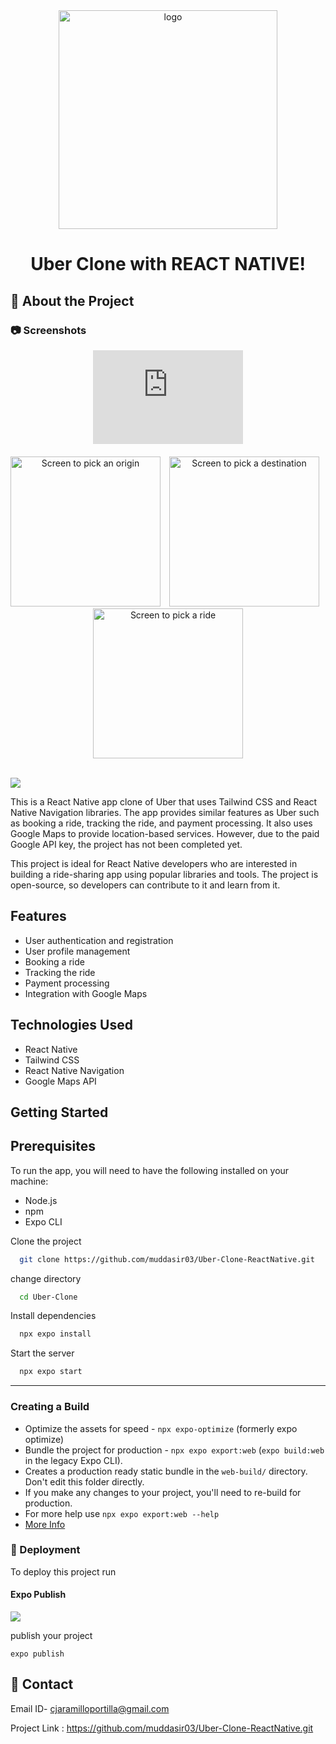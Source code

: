 <div align="center">

  <img src="https://user-images.githubusercontent.com/84333971/233428087-4de1f0a9-4198-441d-a7c6-b26260bae52d.png" alt="logo" width="350" height="auto" />

# Uber Clone with REACT NATIVE!

</div>

<!-- About the Project -->

## :star2: About the Project

<!-- Screenshots -->

### :camera: Screenshots

<div style="text-align: center;">
  <div style="max-width: 100%; overflow: hidden;">
    <!-- Ajustar el tamaño del video -->
    <iframe
      src="https://raw.githubusercontent.com/emmanuelchucks/react-native-uber-clone/main/assets/screenshots/ezgif-7-2d01dc3b82b1.gif"
      style="width: 240px; height: auto; border: none;"
      allowfullscreen
    ></iframe>
  </div>
  <!-- Ajustar el tamaño de las imágenes -->
  <div style="margin-top: 20px;">
    <img src="https://raw.githubusercontent.com/emmanuelchucks/react-native-uber-clone/main/assets/screenshots/Screenshot_1634302767.jpg" alt="Screen to pick an origin" style="width: 240px; margin-right: 10px;">
    <img src="https://raw.githubusercontent.com/emmanuelchucks/react-native-uber-clone/main/assets/screenshots/Screenshot_1634302842.jpg" alt="Screen to pick a destination" style="width: 240px; margin-right: 10px;">
    <img src="https://raw.githubusercontent.com/emmanuelchucks/react-native-uber-clone/main/assets/screenshots/Screenshot_1634302884.jpg" alt="Screen to pick a ride" style="width: 240px;">
  </div>
</div>


<br />

![](https://img.shields.io/badge/Uber-white?style=for-the-badge&logo=Uber&logoColor=black)

This is a React Native app clone of Uber that uses Tailwind CSS and React Native Navigation libraries. The app provides similar features as Uber such as booking a ride, tracking the ride, and payment processing. It also uses Google Maps to provide location-based services. However, due to the paid Google API key, the project has not been completed yet.

This project is ideal for React Native developers who are interested in building a ride-sharing app using popular libraries and tools. The project is open-source, so developers can contribute to it and learn from it.

## Features

- User authentication and registration
- User profile management
- Booking a ride
- Tracking the ride
- Payment processing
- Integration with Google Maps

## Technologies Used

- React Native
- Tailwind CSS
- React Native Navigation
- Google Maps API

## Getting Started

## Prerequisites

To run the app, you will need to have the following installed on your machine:

- Node.js
- npm
- Expo CLI

Clone the project

```bash
  git clone https://github.com/muddasir03/Uber-Clone-ReactNative.git
```

change directory

```bash
  cd Uber-Clone
```

Install dependencies

```bash
  npx expo install
```

Start the server

```bash
  npx expo start
```

<hr />

### Creating a Build

- Optimize the assets for speed - `npx expo-optimize` (formerly expo optimize)
- Bundle the project for production - `npx expo export:web` (`expo build:web` in the legacy Expo CLI).
- Creates a production ready static bundle in the `web-build/` directory. Don't edit this folder directly.
- If you make any changes to your project, you'll need to re-build for production.
- For more help use `npx expo export:web --help`
- <a href="https://docs.expo.dev/eas" target="_blank">More Info</a>
<!-- Deployment -->

### :triangular_flag_on_post: Deployment

To deploy this project run

#### Expo Publish

![](https://img.shields.io/badge/Expo-02569B?style=for-the-badge&logo=Expo&logoColor=white)

publish your project

```
expo publish
```

## :handshake: Contact

Email ID- cjaramilloportilla@gmail.com

Project Link : https://github.com/muddasir03/Uber-Clone-ReactNative.git
